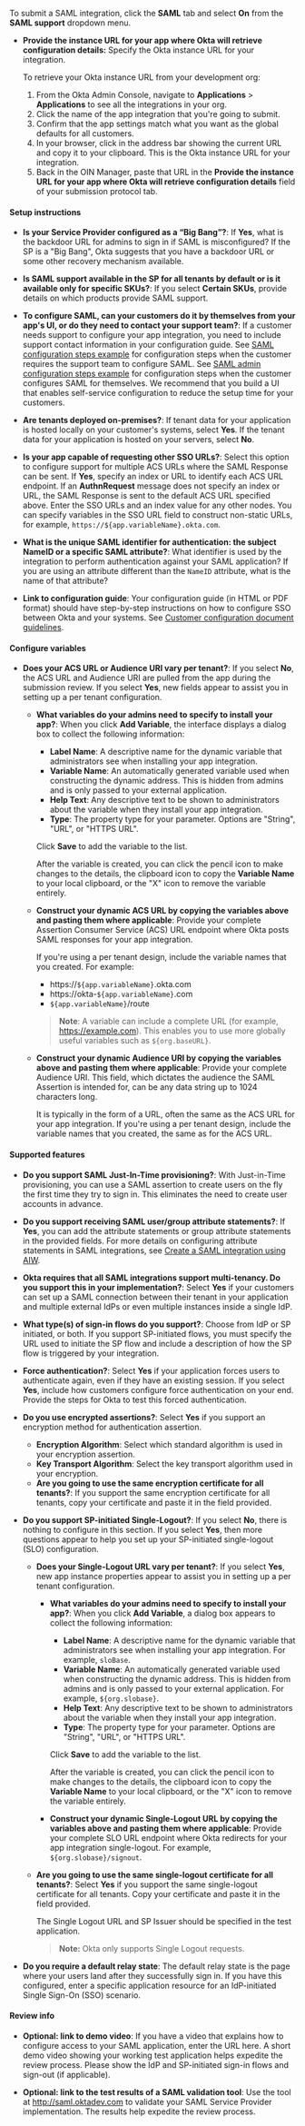 To submit a SAML integration, click the **SAML** tab and select **On** from the **SAML support** dropdown menu.

* **Provide the instance URL for your app where Okta will retrieve configuration details:** Specify the Okta instance URL for your integration.

   To retrieve your Okta instance URL from your development org:

   1. From the Okta Admin Console, navigate to **Applications** > **Applications** to see all the integrations in your org.
   1. Click the name of the app integration that you're going to submit.
   1. Confirm that the app settings match what you want as the global defaults for all customers.
   1. In your browser, click in the address bar showing the current URL and copy it to your clipboard. This is the Okta instance URL for your integration.
   1. Back in the OIN Manager, paste that URL in the **Provide the instance URL for your app where Okta will retrieve configuration details** field of your submission protocol tab.

<!--
1. Click the **General** tab.
1. Go to the **App Embed Link** section and copy the text in the Embed Link field:
   ![App Embed Link](/img/oin/isv-portal_app-embed-link.png "App Embed Link GUI in the Application settings")
1. Paste that value into your submission.
-->

#### Setup instructions

* **Is your Service Provider configured as a “Big Bang”?**: If **Yes**, what is the backdoor URL for admins to sign in if SAML is misconfigured? If the SP is a "Big Bang", Okta suggests that you have a backdoor URL or some other recovery mechanism available.

* **Is SAML support available in the SP for all tenants by default or is it available only for specific SKUs?**: If you select **Certain SKUs**, provide details on which products provide SAML support.

* **To configure SAML, can your customers do it by themselves from your app's UI, or do they need to contact your support team?**: If a customer needs support to configure your app integration, you need to include support contact information in your configuration guide. See [SAML configuration steps example](/docs/guides/submit-app-prereq/main/#saml-configuration-steps-example) for configuration steps when the customer requires the support team to configure SAML. See [SAML admin configuration steps example](/docs/guides/submit-app-prereq/main/#saml-admin-configuration-steps-example) for configuration steps when the customer configures SAML for themselves. We recommend that you build a UI that enables self-service configuration to reduce the setup time for your customers.

* **Are tenants deployed on-premises?**: If tenant data for your application is hosted locally on your customer's systems, select **Yes**. If the tenant data for your application is hosted on your servers, select **No**.

* **Is your app capable of requesting other SSO URLs?**: Select this option to configure support for multiple ACS URLs where the SAML Response can be sent. If **Yes**, specify an index or URL to identify each ACS URL endpoint. If an **AuthnRequest** message does not specify an index or URL, the SAML Response is sent to the default ACS URL specified above. Enter the SSO URLs and an index value for any other nodes. You can specify variables in the SSO URL field to construct non-static URLs, for example, `https://${app.variableName}.okta.com`.

* **What is the unique SAML identifier for authentication: the subject NameID or a specific SAML attribute?**: What identifier is used by the integration to perform authentication against your SAML application? If you are using an attribute different than the `NameID` attribute, what is the name of that attribute?

* **Link to configuration guide**: Your configuration guide (in HTML or PDF format) should have step-by-step instructions on how to configure SSO between Okta and your systems. See [Customer configuration document guidelines](/docs/guides/submit-app-prereq/main/#customer-configuration-document-guidelines).

#### Configure variables

* **Does your ACS URL or Audience URI vary per tenant?**: If you select **No**, the ACS URL and Audience URI are pulled from the app during the submission review. If you select **Yes**, new fields appear to assist you in setting up a per tenant configuration.
  * **What variables do your admins need to specify to install your app?**: When you click **Add Variable**, the interface displays a dialog box to collect the following information:
    * **Label Name**: A descriptive name for the dynamic variable that administrators see when installing your app integration.
    * **Variable Name**: An automatically generated variable used when constructing the dynamic address. This is hidden from admins and is only passed to your external application.
    * **Help Text**: Any descriptive text to be shown to administrators about the variable when they install your app integration.
    * **Type**: The property type for your parameter. Options are "String", "URL", or "HTTPS URL".

    Click **Save** to add the variable to the list.

    After the variable is created, you can click the pencil icon to make changes to the details, the clipboard icon to copy the **Variable Name** to your local clipboard, or the "X" icon to remove the variable entirely.

  * **Construct your dynamic ACS URL by copying the variables above and pasting them where applicable**: Provide your complete Assertion Consumer Service (ACS) URL endpoint where Okta posts SAML responses for your app integration.

    If you're using a per tenant design, include the variable names that you created. For example:
    * https://`${app.variableName}`.okta.com
    * https://okta-`${app.variableName}`.com
    * `${app.variableName}`/route

     > **Note**: A variable can include a complete URL (for example, https://example.com). This enables you to use more globally useful variables such as `${org.baseURL}`.

  * **Construct your dynamic Audience URI by copying the variables above and pasting them where applicable**: Provide your complete Audience URI. This field, which dictates the audience the SAML Assertion is intended for, can be any data string up to 1024 characters long.

    It is typically in the form of a URL, often the same as the ACS URL for your app integration. If you're using a per tenant design, include the variable names that you created, the same as for the ACS URL.

#### Supported features

* **Do you support SAML Just-In-Time provisioning?**: With Just-in-Time provisioning, you can use a SAML assertion to create users on the fly the first time they try to sign in. This eliminates the need to create user accounts in advance.

* **Do you support receiving SAML user/group attribute statements?**: If **Yes**, you can add the attribute statements or group attribute statements in the provided fields. For more details on configuring attribute statements in SAML integrations, see [Create a SAML integration using AIW](https://help.okta.com/okta_help.htm?id=ext_Apps_App_Integration_Wizard-saml).

* **Okta requires that all SAML integrations support multi-tenancy. Do you support this in your implementation?**: Select **Yes** if your customers can set up a SAML connection between their tenant in your application and multiple external IdPs or even multiple instances inside a single IdP.

* **What type(s) of sign-in flows do you support?**: Choose from IdP or SP initiated, or both. If you support SP-initiated flows, you must specify the URL used to initiate the SP flow and include a description of how the SP flow is triggered by your integration.

* **Force authentication?**: Select **Yes** if your application forces users to authenticate again, even if they have an existing session. If you select **Yes**, include how customers configure force authentication on your end. Provide the steps for Okta to test this forced authentication.

* **Do you use encrypted assertions?**: Select **Yes** if you support an encryption method for authentication assertion.

  * **Encryption Algorithm**: Select which standard algorithm is used in your encryption assertion.
  * **Key Transport Algorithm**: Select the key transport algorithm used in your encryption.
  * **Are you going to use the same encryption certificate for all tenants?**: If you support the same encryption certificate for all tenants, copy your certificate and paste it in the field provided.

* **Do you support SP-initiated Single-Logout?**: If you select **No**, there is nothing to configure in this section. If you select **Yes**, then more questions appear to help you set up your SP-initiated single-logout (SLO) configuration.

  * **Does your Single-Logout URL vary per tenant?**: If you select **Yes**, new app instance properties appear to assist you in setting up a per tenant configuration.

    * **What variables do your admins need to specify to install your app?**: When you click **Add Variable**, a dialog box appears to collect the following information:
      * **Label Name**: A descriptive name for the dynamic variable that administrators see when installing your app integration. For example, `sloBase`.
      * **Variable Name**: An automatically generated variable used when constructing the dynamic address. This is hidden from admins and is only passed to your external application. For example, `${org.slobase}`.
      * **Help Text**: Any descriptive text to be shown to administrators about the variable when they install your app integration.
      * **Type**: The property type for your parameter. Options are "String", "URL", or "HTTPS URL".

      Click **Save** to add the variable to the list.

      After the variable is created, you can click the pencil icon to make changes to the details, the clipboard icon to copy the **Variable Name** to your local clipboard, or the "X" icon to remove the variable entirely.

    * **Construct your dynamic Single-Logout URL by copying the variables above and pasting them where applicable**: Provide your complete SLO URL endpoint where Okta redirects for your app integration single-logout. For example, `${org.slobase}/signout`.

  * **Are you going to use the same single-logout certificate for all tenants?**: Select **Yes** if you support the same single-logout certificate for all tenants. Copy your certificate and paste it in the field provided.

    The Single Logout URL and SP Issuer should be specified in the test application.

    >**Note:** Okta only supports Single Logout requests.

* **Do you require a default relay state**: The default relay state is the page where your users land after they successfully sign in. If you have this configured, enter a specific application resource for an IdP-initiated Single Sign-On (SSO) scenario.

#### Review info

* **Optional: link to demo video**: If you have a video that explains how to configure access to your SAML application, enter the URL here. A short demo video showing your working test application helps expedite the review process. Please show the IdP and SP-initiated sign-in flows and sign-out (if applicable).

* **Optional: link to the test results of a SAML validation tool**: Use the tool at <http://saml.oktadev.com> to validate your SAML Service Provider implementation. The results help expedite the review process.
